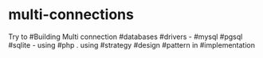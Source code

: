 # multi-connections
Try to #Building Multi connection #databases #drivers - #mysql #pgsql #sqlite -  using #php . using #strategy #design #pattern in #implementation
